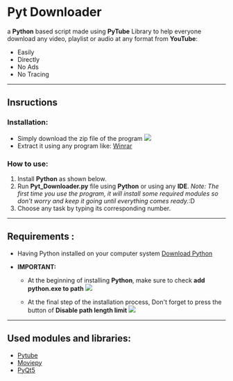 # Pyt Downloader

a **Python** based script made using **PyTube** Library to help everyone download any video, playlist or audio at any format from **YouTube**:

- Easily
- Directly
- No Ads
- No Tracing

---

## Insructions

### Installation:

- Simply download the zip file of the program
  ![](https://i.imgur.com/WlVz4X0.png)
- Extract it using any program like: [Winrar](https://www.win-rar.com/start.html?&L=0)

### How to use:

1. Install **Python** as shown below.
2. Run **Pyt_Downloader.py** file using **Python**
   or using any **IDE**.
   _Note: The first time you use the program, it will install some required modules
   so don't worry and keep it going until everything comes ready._:D
3. Choose any task by typing its corresponding number.

---

## Requirements :

- Having Python installed on your computer system
  [Download Python](https://www.python.org/downloads/)

- **IMPORTANT:**
  - At the beginning of installing **Python**, make sure to check **add python.exe to path**
    ![](https://i.imgur.com/xm7xOPV.png)
  
  - At the final step of the installation process, Don't forget to press the button of **Disable path length limit**
    ![](https://phoenixnap.com/kb/wp-content/uploads/2023/12/python-installer-setup-successful.png)

---

## Used modules and libraries:

- [Pytube](https://pytube.io/en/latest/)
- [Moviepy](https://pypi.org/project/moviepy/)
- [PyQt5](https://pypi.org/project/PyQt5/#:~:text=PyQt5%20is%20a%20comprehensive%20set,platforms%20including%20iOS%20and%20Android.)
